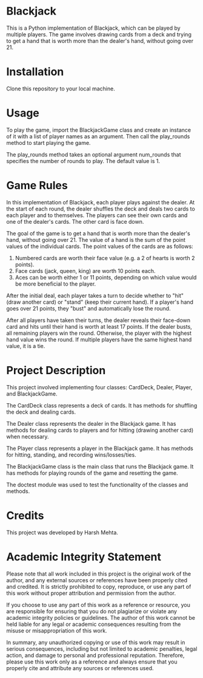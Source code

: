 # Blackjack

This is a Python implementation of Blackjack, which can be played by multiple players. The game involves drawing cards from a deck and trying to get a hand that is worth more than the dealer's hand, without going over 21.

# Installation

Clone this repository to your local machine.

# Usage

To play the game, import the BlackjackGame class and create an instance of it with a list of player names as an argument. Then call the play_rounds method to start playing the game.

The play_rounds method takes an optional argument num_rounds that specifies the number of rounds to play. The default value is 1.

# Game Rules
In this implementation of Blackjack, each player plays against the dealer. At the start of each round, the dealer shuffles the deck and deals two cards to each player and to themselves. The players can see their own cards and one of the dealer's cards. The other card is face down.

The goal of the game is to get a hand that is worth more than the dealer's hand, without going over 21. The value of a hand is the sum of the point values of the individual cards. The point values of the cards are as follows:

1. Numbered cards are worth their face value (e.g. a 2 of hearts is worth 2 points).
2. Face cards (jack, queen, king) are worth 10 points each.
3. Aces can be worth either 1 or 11 points, depending on which value would be more beneficial to the player.

After the initial deal, each player takes a turn to decide whether to "hit" (draw another card) or "stand" (keep their current hand). If a player's hand goes over 21 points, they "bust" and automatically lose the round.

After all players have taken their turns, the dealer reveals their face-down card and hits until their hand is worth at least 17 points. If the dealer busts, all remaining players win the round. Otherwise, the player with the highest hand value wins the round. If multiple players have the same highest hand value, it is a tie.

# Project Description

This project involved implementing four classes: CardDeck, Dealer, Player, and BlackjackGame.

The CardDeck class represents a deck of cards. It has methods for shuffling the deck and dealing cards.

The Dealer class represents the dealer in the Blackjack game. It has methods for dealing cards to players and for hitting (drawing another card) when necessary.

The Player class represents a player in the Blackjack game. It has methods for hitting, standing, and recording wins/losses/ties.

The BlackjackGame class is the main class that runs the Blackjack game. It has methods for playing rounds of the game and resetting the game.

The doctest module was used to test the functionality of the classes and methods.

# Credits

This project was developed by Harsh Mehta.

# Academic Integrity Statement

Please note that all work included in this project is the original work of the author, and any external sources or references have been properly cited and credited. It is strictly prohibited to copy, reproduce, or use any part of this work without proper attribution and permission from the author.

If you choose to use any part of this work as a reference or resource, you are responsible for ensuring that you do not plagiarize or violate any academic integrity policies or guidelines. The author of this work cannot be held liable for any legal or academic consequences resulting from the misuse or misappropriation of this work.

In summary, any unauthorized copying or use of this work may result in serious consequences, including but not limited to academic penalties, legal action, and damage to personal and professional reputation. Therefore, please use this work only as a reference and always ensure that you properly cite and attribute any sources or references used.
